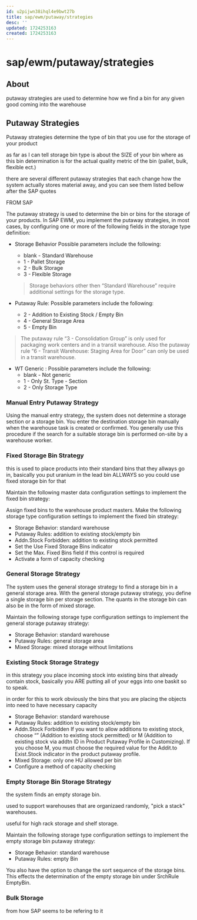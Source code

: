 ```yaml
---
id: u2pijwn38ihql4e9bwt27b
title: sap/ewm/putaway/strategies
desc: ''
updated: 1724253163
created: 1724253163
---
```

# sap/ewm/putaway/strategies

## About

putaway strategies are used to determine how we find a bin for
any given good coming into the warehouse


## Putaway Strategies

Putaway strategies determine the type of bin that you use for the storage of your product

as far as I can tell storage bin type is about the SIZE of your bin where as this bin determination
is for the actual quality metric of the bin (pallet, bulk, flexible ect.)

there are several different putaway strategies that each change how the system actually stores
material away, and you can see them listed bellow after the SAP quotes

FROM SAP


The putaway strategy is used to determine the bin or bins
for the storage of your products. In SAP EWM, you implement
the putaway strategies, in most cases, by configuring one or more
of the following fields in the storage type definition:

- Storage Behavior Possible parameters include the following:
    - blank - Standard Warehouse
    - 1 - Pallet Storage
    - 2 - Bulk Storage
    - 3 - Flexible Storage

    > Storage behaviors other then “Standard Warehouse” require additional settings for the storage type.

- Putaway Rule: Possible parameters include the following:
    - 2 - Addition to Existing Stock / Empty Bin
    - 4 - General Storage Area
    - 5 - Empty Bin

> The putaway rule “3 - Consolidation Group” is only used for
> packaging work centers and in a transit warehouse. Also the putaway
> rule “6 - Transit Warehouse: Staging Area for Door” can only be used in a transit warehouse.

- WT Generic : Possible parameters include the following:
    - blank - Not generic
    - 1 - Only St. Type - Section
    - 2 - Only Storage Type

### Manual Entry Putaway Strategy

Using the manual entry strategy, the system does not determine a storage
section or a storage bin. You enter the destination storage bin
manually when the warehouse task is created or confirmed. You generally
use this procedure if the search for a suitable storage bin
is performed on-site by a warehouse worker.

### Fixed Storage Bin Strategy

this is used to place products into their standard bins that they allways go in,
basically you put uranium in the lead bin ALLWAYS so you could use fixed storage bin
for that

Maintain the following master data configuration settings to implement the fixed bin strategy:

Assign fixed bins to the warehouse product masters.
Make the following storage type configuration settings to implement the fixed bin strategy:

- Storage Behavior: standard warehouse
- Putaway Rules: addition to existing stock/empty bin
- Addn.Stock Forbidden: addition to existing stock permitted
- Set the Use Fixed Storage Bins indicator
- Set the Max. Fixed Bins field if this control is required
- Activate a form of capacity checking

### General Storage Strategy

The system uses the general storage strategy to find a storage
bin in a general storage area. With the general storage putaway
strategy, you define a single storage bin per storage section. The
quants in the storage bin can also be in the form
of mixed storage.

Maintain the following storage type configuration settings to implement the general storage putaway strategy:

- Storage Behavior: standard warehouse
- Putaway Rules: general storage area
- Mixed Storage: mixed storage without limitations

### Existing Stock Storage Strategy

in this strategy you place incoming stock into existing bins that already contain stock,
basically you ARE putting all of your eggs into one baskit so to speak.

in order for this to work obviously the bins that you are placing the objects into need to
have necessary capacity

- Storage Behavior: standard warehouse
- Putaway Rules: addition to existing stock/empty bin
- Addn.Stock Forbidden
    If you want to allow additions to existing stock, choose “”
    (Addition to existing stock permitted) or M (Addition to existing stock
    via addtn ID in Product Putaway Profile in Customizing). If you
    choose M, you must choose the required value for the Addit.to
    Exist.Stock indicator in the product putaway profile.
- Mixed Storage: only one HU allowed per bin
- Configure a method of capacity checking


### Empty Storage Bin Storage Strategy

the system finds an empty storage bin.

used to support warehouses that are organizaed randomly,
"pick a stack" warehouses.

useful for high rack storage and shelf storage.

Maintain the following storage type configuration settings to implement the empty storage bin putaway strategy:

- Storage Behavior: standard warehouse
- Putaway Rules: empty Bin

You also have the option to change the sort sequence of
the storage bins. This effects the determination of the empty storage
bin under SrchRule EmptyBin.

### Bulk Storage

from how SAP seems to be refering to it
